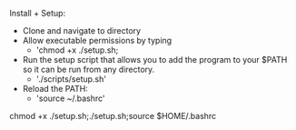 Install + Setup:
- Clone and navigate to directory
- Allow executable permissions by typing
    - 'chmod +x ./setup.sh;
- Run the setup script that allows you to add the program to your \$PATH so it can be run from any directory.
    - './scripts/setup.sh'
- Reload the PATH:
    - 'source ~/.bashrc'


chmod +x ./setup.sh;./setup.sh;source $HOME/.bashrc


